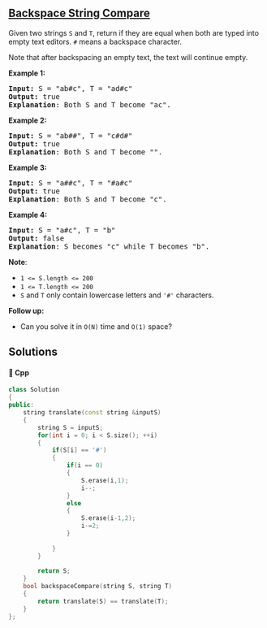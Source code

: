 ## [Backspace String Compare](https://leetcode.com/problems/backspace-string-compare)

<p>Given two&nbsp;strings&nbsp;<code>S</code>&nbsp;and <code>T</code>,&nbsp;return if they are equal when both are typed into empty text editors. <code>#</code> means a backspace character.</p>

<p>Note that after&nbsp;backspacing an empty text, the text will continue empty.</p>

<div>
<p><strong>Example 1:</strong></p>

<pre>
<strong>Input: </strong>S = <span id="example-input-1-1">&quot;ab#c&quot;</span>, T = <span id="example-input-1-2">&quot;ad#c&quot;</span>
<strong>Output: </strong><span id="example-output-1">true
</span><span><strong>Explanation</strong>: Both S and T become &quot;ac&quot;.</span>
</pre>

<div>
<p><strong>Example 2:</strong></p>

<pre>
<strong>Input: </strong>S = <span id="example-input-2-1">&quot;ab##&quot;</span>, T = <span id="example-input-2-2">&quot;c#d#&quot;</span>
<strong>Output: </strong><span id="example-output-2">true
</span><span><strong>Explanation</strong>: Both S and T become &quot;&quot;.</span>
</pre>

<div>
<p><strong>Example 3:</strong></p>

<pre>
<strong>Input: </strong>S = <span id="example-input-3-1">&quot;a##c&quot;</span>, T = <span id="example-input-3-2">&quot;#a#c&quot;</span>
<strong>Output: </strong><span id="example-output-3">true
</span><span><strong>Explanation</strong>: Both S and T become &quot;c&quot;.</span>
</pre>

<div>
<p><strong>Example 4:</strong></p>

<pre>
<strong>Input: </strong>S = <span id="example-input-4-1">&quot;a#c&quot;</span>, T = <span id="example-input-4-2">&quot;b&quot;</span>
<strong>Output: </strong><span id="example-output-4">false
</span><span><strong>Explanation</strong>: S becomes &quot;c&quot; while T becomes &quot;b&quot;.</span>
</pre>

<p><span><strong>Note</strong>:</span></p>

<ul>
	<li><code><span>1 &lt;= S.length &lt;= 200</span></code></li>
	<li><code><span>1 &lt;= T.length &lt;= 200</span></code></li>
	<li><span><code>S</code>&nbsp;and <code>T</code> only contain&nbsp;lowercase letters and <code>&#39;#&#39;</code> characters.</span></li>
</ul>

<p><strong>Follow up:</strong></p>

<ul>
	<li>Can you solve it in <code>O(N)</code> time and <code>O(1)</code> space?</li>
</ul>
</div>
</div>
</div>
</div>


## Solutions
#### 🧠 Cpp
```cpp
class Solution
{
public:
    string translate(const string &inputS)
    {
        string S = inputS;
        for(int i = 0; i < S.size(); ++i)
        {
            if(S[i] == '#')
            {
                if(i == 0)
                {
                    S.erase(i,1);
                    i--;
                }
                else
                {
                    S.erase(i-1,2);
                    i-=2;
                }
                                 
            }
        }
        
        return S;
    }
    bool backspaceCompare(string S, string T)
    {
        return translate(S) == translate(T);
    }
};
```
